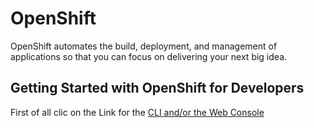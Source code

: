 # OpenShift

OpenShift automates the build, deployment, and management of applications so that you can focus on delivering your next big idea.

## Getting Started with OpenShift for Developers

First of all clic on the Link for the [CLI and/or the Web Console](https://learn.openshift.com/introduction/getting-started)

